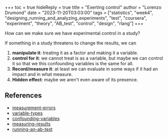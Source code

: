 +++
toc = true
hideReply = true
title = "Exerting control"
author = "Lorenzo Drumond"
date = "2023-11-20T03:03:00"
tags = ["statistics",  "week4",  "designing_running_and_analyzing_experiments",  "test",  "coursera",  "experiment",  "theory",  "AB_test",  "control",  "design",  "rlang"]
+++


How can we make sure we have experimental control in a study?

If something in a study threatens to change the results, we can
1. __manipulate it__: treating it as a factor and making it a variable.
2. __control for it__: we cannot treat is as a variable, but maybe we can control it so that we this confounding variables is the same for all.
3. __Record/measure it__: at least we can evaluate in some ways if it had an impact and in what measure.
4. __Hidden effect__: maybe we aren't even aware of its presence.

## References
- [measurement-errors](/wiki/measurement-errors/)
- [variable-types](/wiki/variable-types/)
- [confounding-variables](/wiki/confounding-variables/)
- [measuring-results](/wiki/measuring-results/)
- [running-an-ab-test](/wiki/running-an-ab-test/)
